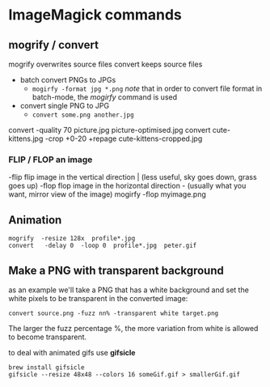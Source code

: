 # ImageMagick commands

## mogrify / convert
mogrify overwrites source files
convert keeps source files

* batch convert PNGs to JPGs
    - `mogirfy -format jpg *.png`
    *note* that in order to convert file format in batch-mode, the _mogirfy_ command is used
* convert single PNG to JPG
    - `convert some.png another.jpg`

convert -quality 70 picture.jpg picture-optimised.jpg
convert cute-kittens.jpg -crop +0-20 +repage cute-kittens-cropped.jpg

### FLIP / FLOP an image
-flip
  flip image in the vertical direction |
    (less useful, sky goes down, grass goes up)
-flop
  flop image in the horizontal direction -
    (usually what you want, mirror view of the image)
    mogirfy -flop myimage.png

## Animation

```
mogrify  -resize 128x  profile*.jpg
convert   -delay 0  -loop 0  profile*.jpg  peter.gif
```


## Make a PNG with transparent background

as an example we'll take a PNG that has a white background and set the white pixels to be transparent in the converted image:

```
convert source.png -fuzz nn% -transparent white target.png
```

The larger the fuzz percentage %, the more variation from white is allowed to become transparent.



to deal with animated gifs use **gifsicle**

```
brew install gifsicle
gifsicle --resize 48x48 --colors 16 someGif.gif > smallerGif.gif
```

